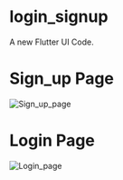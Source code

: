 # login_signup

A new Flutter UI Code.

# Sign_up Page

![Sign_up_page](https://github.com/user-attachments/assets/f5d9ab7e-b54e-4442-9ced-9a726409b7e9)

# Login Page
![Login_page](https://github.com/user-attachments/assets/b32ebf4b-9161-4253-8c86-677b92f3cfee)
